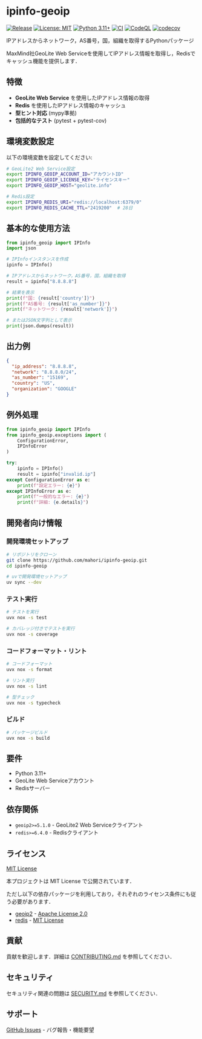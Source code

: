 # ipinfo-geoip

[![Release](https://github.com/mahori/ipinfo-geoip/actions/workflows/release.yml/badge.svg)](https://github.com/mahori/ipinfo-geoip/actions/workflows/release.yml)
[![License: MIT](https://img.shields.io/badge/License-MIT-yellow.svg)](https://opensource.org/licenses/MIT)
[![Python 3.11+](https://img.shields.io/badge/Python-3.11+-blue.svg)](https://www.python.org/downloads/)
[![CI](https://github.com/mahori/ipinfo-geoip/actions/workflows/ci.yml/badge.svg)](https://github.com/mahori/ipinfo-geoip/actions/workflows/ci.yml)
[![CodeQL](https://github.com/mahori/ipinfo-geoip/actions/workflows/codeql.yml/badge.svg)](https://github.com/mahori/ipinfo-geoip/actions/workflows/codeql.yml)
[![codecov](https://codecov.io/gh/mahori/ipinfo-geoip/graph/badge.svg?token=70GXGLS97X)](https://codecov.io/gh/mahori/ipinfo-geoip)

IPアドレスからネットワーク，AS番号，国，組織を取得するPythonパッケージ

MaxMind社GeoLite Web Serviceを使用してIPアドレス情報を取得し，Redisでキャッシュ機能を提供します．

## 特徴

- **GeoLite Web Service** を使用したIPアドレス情報の取得
- **Redis** を使用したIPアドレス情報のキャッシュ
- **型ヒント対応** (mypy準拠)
- **包括的なテスト** (pytest + pytest-cov)

## 環境変数設定

以下の環境変数を設定してください:

```bash
# GeoLite2 Web Service設定
export IPINFO_GEOIP_ACCOUNT_ID="アカウントID"
export IPINFO_GEOIP_LICENSE_KEY="ライセンスキー"
export IPINFO_GEOIP_HOST="geolite.info"

# Redis設定
export IPINFO_REDIS_URI="redis://localhost:6379/0"
export IPINFO_REDIS_CACHE_TTL="2419200"  # 28日
```

## 基本的な使用方法

```python
from ipinfo_geoip import IPInfo
import json

# IPInfoインスタンスを作成
ipinfo = IPInfo()

# IPアドレスからネットワーク，AS番号，国，組織を取得
result = ipinfo["8.8.8.8"]

# 結果を表示
print(f"国: {result['country']}")
print(f"AS番号: {result['as_number']}")
print(f"ネットワーク: {result['network']}")

# またはJSON文字列として表示
print(json.dumps(result))
```

## 出力例

```json
{
  "ip_address": "8.8.8.8",
  "network": "8.8.8.0/24",
  "as_number": "15169",
  "country": "US",
  "organization": "GOOGLE"
}
```

## 例外処理

```python
from ipinfo_geoip import IPInfo
from ipinfo_geoip.exceptions import (
    ConfigurationError,
    IPInfoError
)

try:
    ipinfo = IPInfo()
    result = ipinfo["invalid.ip"]
except ConfigurationError as e:
    print(f"設定エラー: {e}")
except IPInfoError as e:
    print(f"一般的なエラー: {e}")
    print(f"詳細: {e.details}")
```

## 開発者向け情報

### 開発環境セットアップ

```bash
# リポジトリをクローン
git clone https://github.com/mahori/ipinfo-geoip.git
cd ipinfo-geoip

# uvで開発環境セットアップ
uv sync --dev
```

### テスト実行

```bash
# テストを実行
uvx nox -s test

# カバレッジ付きでテストを実行
uvx nox -s coverage
```

### コードフォーマット・リント

```bash
# コードフォーマット
uvx nox -s format

# リント実行
uvx nox -s lint

# 型チェック
uvx nox -s typecheck
```

### ビルド

```bash
# パッケージビルド
uvx nox -s build
```

## 要件

- Python 3.11+
- GeoLite Web Serviceアカウント
- Redisサーバー

## 依存関係

- `geoip2>=5.1.0` - GeoLite2 Web Serviceクライアント
- `redis>=6.4.0` - Redisクライアント

## ライセンス

[MIT License](LICENSE)

本プロジェクトは MIT License で公開されています．

ただし以下の依存パッケージを利用しており，それぞれのライセンス条件にも従う必要があります．

- [geoip2](https://github.com/maxmind/GeoIP2-python) - [Apache License 2.0](https://github.com/maxmind/GeoIP2-python/blob/main/LICENSE)
- [redis](https://github.com/redis/redis-py) - [MIT License](https://github.com/redis/redis-py/blob/master/LICENSE)

## 貢献

貢献を歓迎します．詳細は [CONTRIBUTING.md](CONTRIBUTING.md) を参照してください．

## セキュリティ

セキュリティ関連の問題は [SECURITY.md](SECURITY.md) を参照してください．

## サポート

[GitHub Issues](https://github.com/mahori/ipinfo-geoip/issues) - バグ報告・機能要望
